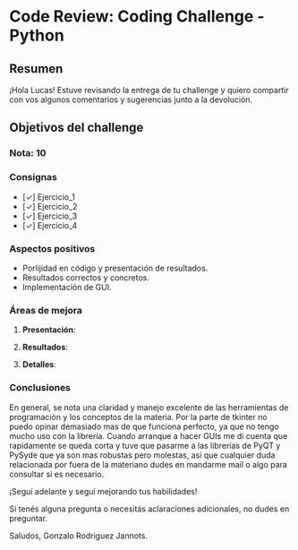 # **Code Review: Coding Challenge - Python**

## Resumen

¡Hola Lucas! Estuve revisando la entrega de tu challenge y quiero compartir con vos algunos comentarios y sugerencias junto a la devolución.

## Objetivos del challenge

### Nota: 10


### Consignas

- [✓] Ejercicio_1
- [✓] Ejercicio_2  
- [✓] Ejercicio_3
- [✓] Ejercicio_4 

### Aspectos positivos

- Porlijidad en código y presentación de resultados.
- Resultados correctos y concretos.
- Implementación de GUI.

### Áreas de mejora

1. **Presentación**: 
 

2. **Resultados**:


3. **Detalles**:


### Conclusiones

En general, se nota una claridad y manejo excelente de las herramientas de programación y los conceptos de la materia. Por la parte de tkinter no puedo opinar demasiado mas de que funciona perfecto, ya que no tengo mucho uso con la librería. Cuando arranque a hacer GUIs me di cuenta que rapidamente se queda corta y tuve que pasarme a las librerías de PyQT y PySyde que ya son mas robustas pero molestas, asi que cualquier duda relacionada por fuera de la materiano dudes en mandarme mail o algo para consultar si es necesario.

¡Seguí adelante y seguí mejorando tus habilidades!

Si tenés alguna pregunta o necesitás aclaraciones adicionales, no dudes en preguntar.

Saludos,
Gonzalo Rodriguez Jannots.